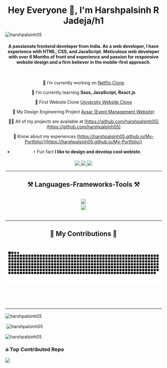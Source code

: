 <h1 align="center">
    <h1 align="center">Hey Everyone 👋, I'm Harshpalsinh R Jadeja/h1
</h1>

<p align="left"> <img src="https://komarev.com/ghpvc/?username=harshpalsinh05&label=Profile%20views&color=0e75b6&style=flat" alt="harshpalsinh05" /> </p>

<h4 align="center">A passionate frontend developer from India. As a web developer, I have experience with HTML, CSS, and JavaScript. Meticulous web developer with over 6 Months of front end experience and passion for responsive website design and a firm believer in the mobile-first approach.</h4>

<br/>

<div align="center">
 
 🔭 I’m currently working on [Netflix Clone](https://harshpalsinh05.github.io/Netflix-Clone/)
 
 🌱 I’m currently learning **Sass, JavaScript, React.js**

 👯 First Webiste Clone [University Website Clone](https://harshpalsinh05.github.io/A-University-Website/)

 🌃 My Design Engineering Project [Avsar (Event Management Website)](https://harshpalsinh05.github.io/Avasar/)

👨‍💻 All of my projects are available at [https://github.com/harshpalsinh05](https://github.com/harshpalsinh05)


 📄 Know about my experiences [https://harshpalsinh05.github.io/My-Portfolio/](https://harshpalsinh05.github.io/My-Portfolio/)

- ⚡ Fun fact **I like to design and develop cool webiste.**
 
 </div>
 
<div align="center"> 
  <a href="mailto: hrjadeja02@gmail.com">
    <img src="https://img.shields.io/badge/Gmail-333333?style=for-the-badge&logo=gmail&logoColor=red" />
  </a>
  <a href="https://www.linkedin.com/in/harshpalsinh-r-jadeja-131036243" target="_blank">
    <img src="https://img.shields.io/badge/LinkedIn-0077B5?style=for-the-badge&logo=linkedin&logoColor=white" target="_blank" />
  </a>
  <a href="https://harshpalsinh05.github.io/My-Portfolio/" target="_blank">
     <img src="https://img.shields.io/badge/Portfolio-FF5722?style=for-the-badge&logo=todoist&logoColor=white" target="_blank" /> <!-- sqlite, safari, google-chrome are other good icon options -->
  </a>
</div>

 <hr/>
 
<h2 align="center">⚒️ Languages-Frameworks-Tools ⚒️</h2>
<br/>
<div align="center">
    <img src="https://skillicons.dev/icons?i=html,css,javascript,tailwind,sass,express,react" /><br>
    <img src="https://skillicons.dev/icons?i=express,mongodb,bootstrap,mysql,nodejs,github,vscode,git" />
</div>

<br/>
<hr/>

<div align="center">
  <h2>🐍 My Contributions 🐍</h2>
  <br>
  <img alt="snake eating my contributions" src="https://raw.githubusercontent.com/salesp07/salesp07/output/github-contribution-grid-snake.svg" />
  
  <br/><br/><br/>
</div>

<hr/>

<p><img align="center" src="https://github-readme-stats.vercel.app/api/top-langs?username=harshpalsinh05&show_icons=true&theme=tokyonight&text_color=8b0495&hide_border=true&locale=en&layout=compact" alt="harshpalsinh05" /></p>

<p>&nbsp;<img align="center" src="https://github-readme-stats.vercel.app/api?username=harshpalsinh05&show_icons=true&text_color=8a0094&locale=en" alt="harshpalsinh05" /></p>

<p><img align="center" src="https://github-readme-streak-stats.herokuapp.com/?user=harshpalsinh05&theme=dark" alt="harshpalsinh05" /></p>

### 🔝 Top Contributed Repo
![](https://github-contributor-stats.vercel.app/api?username=harshpalsinh05&limit=5&theme=flat&combine_all_yearly_contributions=true)



